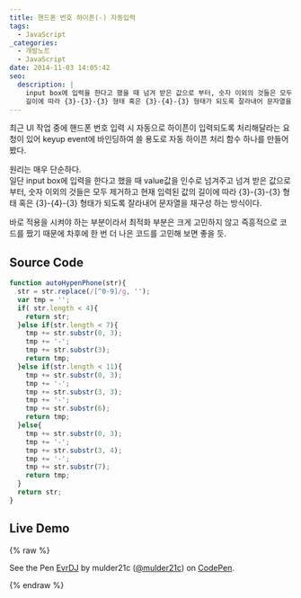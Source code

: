 ```yaml
---
title: 핸드폰 번호 하이픈(-) 자동입력
tags:
  - JavaScript
_categories:
  - 개발노트
  - JavaScript
date: 2014-11-03 14:05:42
seo:
  description: |
    input box에 입력을 한다고 했을 때 넘겨 받은 값으로 부터, 숫자 이외의 것들은 모두 제거하고 현재 입력된 값의
    길이에 따라 {3}-{3}-{3} 형태 혹은 {3}-{4}-{3} 형태가 되도록 잘라내어 문자열을 재구성 하는 방식이다.
---
```



최근 UI 작업 중에 핸드폰 번호 입력 시 자동으로 하이픈이 입력되도록 처리해달라는 요청이 있어 keyup
event에 바인딩하여 쓸 용도로 자동 하이픈 처리 함수 하나를 만들어 봤다.

원리는 매우 단순하다. <br>
일단 input box에 입력을 한다고 했을 때 value값을 인수로 넘겨주고 넘겨 받은 값으로 부터, 숫자 이외의
것들은 모두 제거하고 현재 입력된 값의 길이에 따라 {3}-{3}-{3} 형태 혹은 {3}-{4}-{3} 형태가 되도록
잘라내어 문자열을 재구성 하는 방식이다.

바로 적용을 시켜야 하는 부분이라서 최적화 부분은 크게 고민하지 않고 즉흥적으로 코드를 짰기 때문에
차후에 한 번 더 나은 코드를 고민해 보면 좋을 듯.

## Source Code

```javascript
function autoHypenPhone(str){
  str = str.replace(/[^0-9]/g, '');
  var tmp = '';
  if( str.length < 4){
    return str;
  }else if(str.length < 7){
    tmp += str.substr(0, 3);
    tmp += '-';
    tmp += str.substr(3);
    return tmp;
  }else if(str.length < 11){
    tmp += str.substr(0, 3);
    tmp += '-';
    tmp += str.substr(3, 3);
    tmp += '-';
    tmp += str.substr(6);
    return tmp;
  }else{
    tmp += str.substr(0, 3);
    tmp += '-';
    tmp += str.substr(3, 4);
    tmp += '-';
    tmp += str.substr(7);
    return tmp;
  }
  return str;
}
```

## Live Demo

{% raw %}
<p data-height="265" data-theme-id="dark" data-slug-hash="EvrDJ" data-default-tab="result" data-user="mulder21c" data-embed-version="2" data-pen-title="EvrDJ" class="codepen">See the Pen <a href="https://codepen.io/mulder21c/pen/EvrDJ/">EvrDJ</a> by mulder21c (<a href="https://codepen.io/mulder21c">@mulder21c</a>) on <a href="https://codepen.io">CodePen</a>.</p>
<script async src="https://production-assets.codepen.io/assets/embed/ei.js"></script>
{% endraw %}